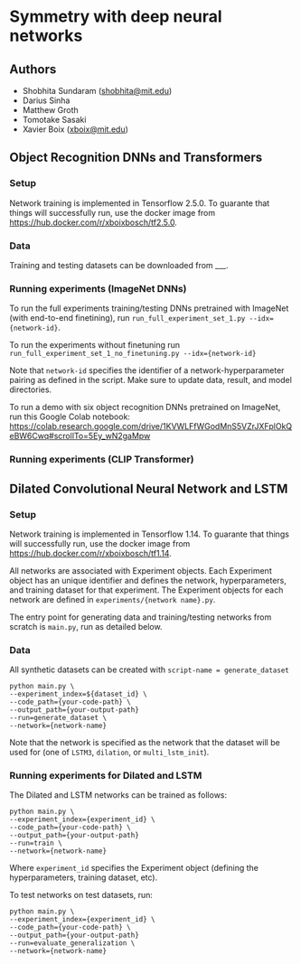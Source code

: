 # Symmetry with deep neural networks

## Authors
* Shobhita Sundaram (shobhita@mit.edu)
* Darius Sinha
* Matthew Groth
* Tomotake Sasaki
* Xavier Boix (xboix@mit.edu)

## Object Recognition DNNs and Transformers

### Setup
Network training is implemented in Tensorflow 2.5.0. To guarante that things will successfully run, use the docker image from https://hub.docker.com/r/xboixbosch/tf2.5.0.

### Data
Training and testing datasets can be downloaded from ___.

### Running experiments (ImageNet DNNs)
To run the full experiments training/testing DNNs pretrained with ImageNet (with end-to-end finetining), run `run_full_experiment_set_1.py --idx={network-id}`. 

To run the experiments without finetuning run `run_full_experiment_set_1_no_finetuning.py --idx={network-id}`

Note that `network-id` specifies the identifier of a network-hyperparameter pairing as defined in the script. Make sure to update data, result, and model directories.

To run a demo with six object recognition DNNs pretrained on ImageNet, run this Google Colab notebook: https://colab.research.google.com/drive/1KVWLFfWGodMnS5VZrJXFplOkQeBW6Cwq#scrollTo=5Ey_wN2gaMpw

### Running experiments (CLIP Transformer)


## Dilated Convolutional Neural Network and LSTM

### Setup
Network training is implemented in Tensorflow 1.14. To guarante that things will successfully run, use the docker image from https://hub.docker.com/r/xboixbosch/tf1.14.

All networks are associated with Experiment objects. Each Experiment object has an unique identifier and defines the network, hyperparameters, and training dataset for that experiment. The Experiment objects for each network are defined in `experiments/{network name}.py`. 

The entry point for generating data and training/testing networks from scratch is `main.py`, run as detailed below.

### Data
All synthetic datasets can be created with `script-name = generate_dataset`
```
python main.py \
--experiment_index=${dataset_id} \
--code_path={your-code-path} \
--output_path={your-output-path}
--run=generate_dataset \
--network={network-name}
```
Note that the network is specified as the network that the dataset will be used for (one of `LSTM3`, `dilation`, or `multi_lstm_init`).

### Running experiments for Dilated and LSTM
The Dilated and LSTM networks can be trained as follows:
```
python main.py \
--experiment_index={experiment_id} \
--code_path={your-code-path} \
--output_path={your-output-path}
--run=train \
--network={network-name}
```
Where `experiment_id` specifies the Experiment object (defining the hyperparameters, training dataset, etc).

To test networks on test datasets, run:
```
python main.py \
--experiment_index={experiment_id} \
--code_path={your-code-path} \
--output_path={your-output-path}
--run=evaluate_generalization \
--network={network-name}
```


